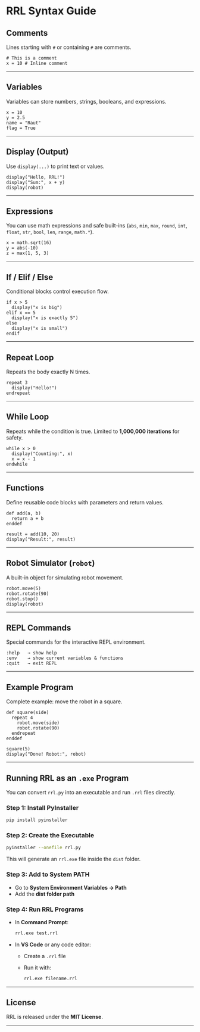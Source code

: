 # RRL Syntax Guide

## Comments
Lines starting with `#` or containing `#` are comments.

```rrl
# This is a comment
x = 10 # Inline comment
````

---

## Variables

Variables can store numbers, strings, booleans, and expressions.

```rrl
x = 10
y = 2.5
name = "Raut"
flag = True
```

---

## Display (Output)

Use `display(...)` to print text or values.

```rrl
display("Hello, RRL!")
display("Sum:", x + y)
display(robot)
```

---

## Expressions

You can use math expressions and safe built-ins (`abs`, `min`, `max`, `round`, `int`, `float`, `str`, `bool`, `len`, `range`, `math.*`).

```rrl
x = math.sqrt(16)
y = abs(-10)
z = max(1, 5, 3)
```

---

## If / Elif / Else

Conditional blocks control execution flow.

```rrl
if x > 5
  display("x is big")
elif x == 5
  display("x is exactly 5")
else
  display("x is small")
endif
```

---

## Repeat Loop

Repeats the body exactly N times.

```rrl
repeat 3
  display("Hello!")
endrepeat
```

---

## While Loop

Repeats while the condition is true. Limited to **1,000,000 iterations** for safety.

```rrl
while x > 0
  display("Counting:", x)
  x = x - 1
endwhile
```

---

## Functions

Define reusable code blocks with parameters and return values.

```rrl
def add(a, b)
  return a + b
enddef

result = add(10, 20)
display("Result:", result)
```

---

## Robot Simulator (`robot`)

A built-in object for simulating robot movement.

```rrl
robot.move(5)
robot.rotate(90)
robot.stop()
display(robot)
```

---

## REPL Commands

Special commands for the interactive REPL environment.

```
:help   → show help
:env    → show current variables & functions
:quit   → exit REPL
```

---

## Example Program

Complete example: move the robot in a square.

```rrl
def square(side)
  repeat 4
    robot.move(side)
    robot.rotate(90)
  endrepeat
enddef

square(5)
display("Done! Robot:", robot)
```

---

## Running RRL as an `.exe` Program

You can convert `rrl.py` into an executable and run `.rrl` files directly.

### Step 1: Install PyInstaller

```sh
pip install pyinstaller
```

### Step 2: Create the Executable

```sh
pyinstaller --onefile rrl.py
```

This will generate an `rrl.exe` file inside the `dist` folder.

### Step 3: Add to System PATH

* Go to **System Environment Variables → Path**
* Add the **dist folder path**

### Step 4: Run RRL Programs

* In **Command Prompt**:

  ```sh
  rrl.exe test.rrl
  ```

* In **VS Code** or any code editor:

  * Create a `.rrl` file
  * Run it with:

    ```sh
    rrl.exe filename.rrl
    ```

---

## License

RRL is released under the **MIT License**.

---
